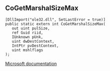 ## CoGetMarshalSizeMax

```
[DllImport("ole32.dll", SetLastError = true)]
public static extern int CoGetMarshalSizeMax(
   out uint pulSize,
   ref Guid riid,
   IUnknown pUnk,
   uint dwDestContext,
   IntPtr pvDestContext,
   uint mshlflags
);
```

[Microsoft documentation](https://docs.microsoft.com/en-us/windows/win32/api/combaseapi/nf-combaseapi-cogetmarshalsizemax)
